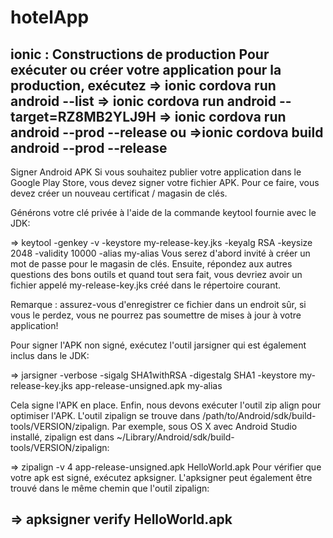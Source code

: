 # hotelApp
ionic :
Constructions de production
Pour exécuter ou créer votre application pour la production, exécutez
=> ionic cordova run android --list
=> ionic cordova run android --target=RZ8MB2YLJ9H
=> ionic cordova run android --prod --release
 ou
=>ionic cordova build android --prod --release
 --------------------------------
Signer Android APK
Si vous souhaitez publier votre application dans le Google Play Store, vous devez signer votre fichier APK. Pour ce faire, vous devez créer un nouveau certificat / magasin de clés.

Générons votre clé privée à l'aide de la commande keytool fournie avec le JDK:

=> keytool -genkey -v -keystore my-release-key.jks -keyalg RSA -keysize 2048 -validity 10000 -alias my-alias
Vous serez d'abord invité à créer un mot de passe pour le magasin de clés. Ensuite, répondez aux autres questions des bons outils et quand tout sera fait, vous devriez avoir un fichier appelé my-release-key.jks créé dans le répertoire courant.

Remarque : assurez-vous d'enregistrer ce fichier dans un endroit sûr, si vous le perdez, vous ne pourrez pas soumettre de mises à jour à votre application!

Pour signer l'APK non signé, exécutez l'outil jarsigner qui est également inclus dans le JDK:

=> jarsigner -verbose -sigalg SHA1withRSA -digestalg SHA1 -keystore my-release-key.jks app-release-unsigned.apk my-alias

Cela signe l'APK en place. Enfin, nous devons exécuter l'outil zip align pour optimiser l'APK. L'outil zipalign se trouve dans /path/to/Android/sdk/build-tools/VERSION/zipalign. Par exemple, sous OS X avec Android Studio installé, zipalign est dans ~/Library/Android/sdk/build-tools/VERSION/zipalign:

=> zipalign -v 4 app-release-unsigned.apk HelloWorld.apk
Pour vérifier que votre apk est signé, exécutez apksigner. L'apksigner peut également être trouvé dans le même chemin que l'outil zipalign:

=> apksigner verify HelloWorld.apk
------------------------------------------------
